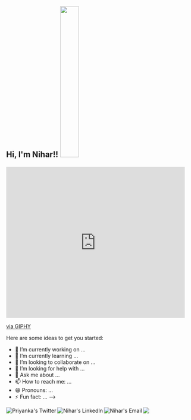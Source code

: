 <h2> Hi, I'm Nihar!! <img src="http://giphy.com/embed/26Fxy3Iz1ari8oytO" width="50" height="405" frameBorder="0" class="giphy-embed" allowFullScreen></iframe><p><a href="https://giphy.com/gifs/oliviahuynhkeys-26Fxy3Iz1ari8oytO"></h2>

<iframe src="https://giphy.com/embed/26Fxy3Iz1ari8oytO" width="480" height="405" frameBorder="0" class="giphy-embed" allowFullScreen></iframe><p><a href="https://giphy.com/gifs/oliviahuynhkeys-26Fxy3Iz1ari8oytO">via GIPHY</a></p>

Here are some ideas to get you started:

- 🔭 I’m currently working on ...
- 🌱 I’m currently learning ...
- 👯 I’m looking to collaborate on ...
- 🤔 I’m looking for help with ...
- 💬 Ask me about ...
- 📫 How to reach me: ...
- 😄 Pronouns: ...
- ⚡ Fun fact: ...
-->


<a href="http://twitter.com/zutshi_nihar">
  <img align="left" alt="Priyanka's Twitter" src="https://img.icons8.com/bubbles/50/000000/twitter.png"/>
</a>

<a href="https://www.linkedin.com/inniharzutshi/">
  <img align="left" alt="Nihar's LinkedIn" src="https://img.icons8.com/bubbles/50/000000/linkedin.png"/>
</a>

<a href="mailto:niharzutshi12@yahoo.com">
  <img align="left" alt="Nihar's Email" src="https://img.icons8.com/clouds/50/000000/yahoo.png"/>
</a>

<a href="http://behance.net/niharzutshi">
<img src="https://img.icons8.com/bubbles/50/000000/behance.png"/>
</a>
